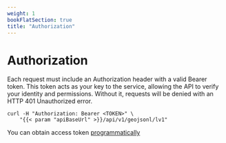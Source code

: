 ```yaml
---
weight: 1
bookFlatSection: true
title: "Authorization"
---
```


# Authorization

Each request must include an Authorization header with a valid Bearer token.
This token acts as your key to the service, allowing the API to verify your
identity and permissions. Without it, requests will be denied with an
HTTP 401 Unauthorized error.

```
curl -H "Authorization: Bearer <TOKEN>" \
    "{{< param "apiBaseUrl" >}}/api/v1/geojsonl/lv1"
```

You can obtain access token [programmatically](/docs/endpoints/get-access-token)
